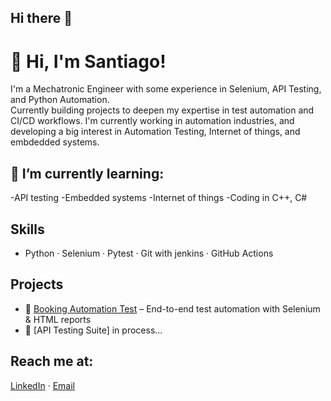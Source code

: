 ## Hi there 👋

<!--
**Santi-MEng/Santi-MEng** is a ✨ _special_ ✨ repository because its `README.md` (this file) appears on your GitHub profile.

Here are some ideas to get you started:

- 🔭 I’m currently working on ...

- 👯 I’m looking to collaborate on ...
- 🤔 I’m looking for help with ...
- 💬 Ask me about ...
- 📫 How to reach me: ...
- 😄 Pronouns: ...
- ⚡ Fun fact: ...
-->
# 👋 Hi, I'm Santiago!

I'm a Mechatronic Engineer with  some experience in Selenium, API Testing, and Python Automation.  
Currently building projects to deepen my expertise in test automation and CI/CD workflows.
I'm currently working in automation industries, and developing a big interest in Automation Testing,
Internet of things, and embdedded systems.

## 🌱 I’m currently learning:
-API testing
-Embedded systems
-Internet of things
-Coding in C++, C#

## Skills
- Python · Selenium · Pytest · Git with jenkins · GitHub Actions

##  Projects
- 🔹 [Booking Automation Test](https://github.com/Santi-MEng/Booking-Automation) – End-to-end test automation with Selenium & HTML reports
- 🔹 [API Testing Suite] in process...
## Reach me at:
[LinkedIn](www.linkedin.com/in/santiago-guadalupe-carranza-solorio-863340219) · [Email](sgcs051998@gmail.com)
